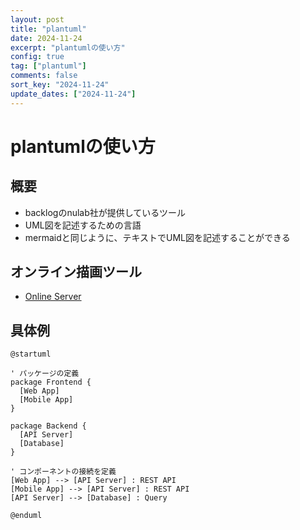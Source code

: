 ```yaml
---
layout: post
title: "plantuml"
date: 2024-11-24
excerpt: "plantumlの使い方"
config: true
tag: ["plantuml"]
comments: false
sort_key: "2024-11-24"
update_dates: ["2024-11-24"]
---
```


# plantumlの使い方

## 概要
 - backlogのnulab社が提供しているツール
 - UML図を記述するための言語
 - mermaidと同じように、テキストでUML図を記述することができる


## オンライン描画ツール
 - [Online Server](https://www.plantuml.com/plantuml/uml/SyfFKj2rKt3CoKnELR1Io4ZDoSa70000)


## 具体例

```uml
@startuml

' パッケージの定義
package Frontend {
  [Web App]
  [Mobile App]
}

package Backend {
  [API Server]
  [Database]
}

' コンポーネントの接続を定義
[Web App] --> [API Server] : REST API
[Mobile App] --> [API Server] : REST API
[API Server] --> [Database] : Query

@enduml
```
